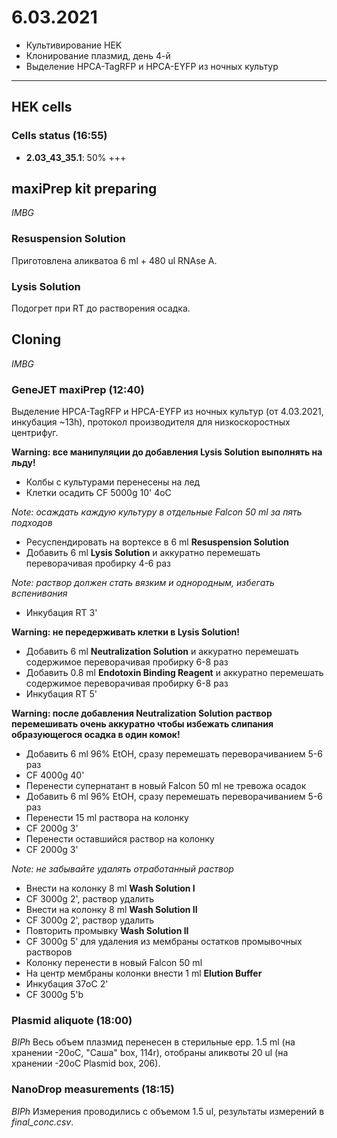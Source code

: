 6.03.2021
==========

- Культивирование HEK
- Клонирование плазмид, день 4-й
- Выделение HPCA-TagRFP и HPCA-EYFP из ночных культур

---

## HEK cells
### Cells status (16:55)
- **2.03_43_35.1**: 50% +++


## maxiPrep kit preparing
*IMBG*

### Resuspension Solution
Приготовлена аликватоа 6 ml + 480 ul RNAse A.

### Lysis Solution
Подогрет при RT до растворения осадка.


## Cloning
*IMBG*

### GeneJET maxiPrep (12:40)
Выделение HPCA-TagRFP и HPCA-EYFP из ночных культур (от 4.03.2021, инкубация \~13h), протокол производителя для низкоскоростных центрифуг.

**Warning: все манипуляции до добавления Lysis Solution выполнять на льду!**

- Колбы с культурами перенесены на лед
- Клетки осадить CF 5000g 10' 4oC

*Note: осаждать каждую культуру в отдельные Falcon 50 ml за пять подходов*

- Ресуспендировать на вортексе в 6 ml **Resuspension Solution**
- Добавить 6 ml **Lysis Solution** и аккуратно перемешать переворачивая пробирку 4-6 раз

*Note: раствор должен стать вязким и однородным, избегать вспенивания*

- Инкубация RT 3'

**Warning: не передерживать клетки в Lysis Solution!**

- Добавить 6 ml **Neutralization Solution** и аккуратно перемешать содержимое переворачивая пробирку 6-8 раз
- Добавить 0.8 ml **Endotoxin Binding Reagent** и аккуратно перемешать содержимое переворачивая пробирку 6-8 раз
- Инкубация RT 5'

**Warning: после добавления Neutralization Solution раствор перемешивать очень аккуратно чтобы избежать слипания образующегося осадка в один комок!**

-  Добавить 6 ml 96% EtOH, сразу перемешать переворачиванием 5-6 раз
- CF 4000g 40'
- Перенести супернатант в новый Falcon 50 ml не тревожа осадок
- Добавить 6 ml 96% EtOH, сразу перемешать переворачиванием 5-6 раз
- Перенести 15 ml раствора на колонку
- CF 2000g 3'
- Перенести оставшийся раствор на колонку
- CF 2000g 3'

*Note: не забывайте удалять отработанный раствор*

- Внести на колонку 8 ml **Wash Solution I**
- CF 3000g 2', раствор удалить
- Внести на колонку 8 ml **Wash Solution II**
- CF 3000g 2', раствор удалить
- Повторить промывку **Wash Solution II**
- CF 3000g 5' для удаления из мембраны остатков промывочных растворов
- Колонку перенести в новый Falcon 50 ml
- На центр мембраны колонки внести 1 ml **Elution
Buffer**
- Инкубация 37oC 2'
- CF 3000g 5'b

### Plasmid aliquote (18:00)
*BIPh*
Весь объем плазмид перенесен в стерильные epp. 1.5 ml (на хранении -20oC, "Саша" box, 114r), отобраны аликвоты 20 ul (на хранении -20oC Plasmid box, 206).

### NanoDrop measurements (18:15)
*BIPh*
Измерения проводились с объемом 1.5 ul, результаты измерений в *final_conc.csv*.